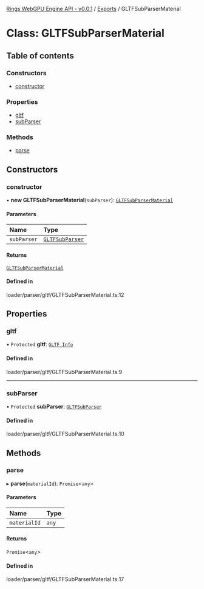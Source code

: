 [Rings WebGPU Engine API - v0.0.1](../README.md) / [Exports](../modules.md) / GLTFSubParserMaterial

# Class: GLTFSubParserMaterial

## Table of contents

### Constructors

- [constructor](GLTFSubParserMaterial.md#constructor)

### Properties

- [gltf](GLTFSubParserMaterial.md#gltf)
- [subParser](GLTFSubParserMaterial.md#subparser)

### Methods

- [parse](GLTFSubParserMaterial.md#parse)

## Constructors

### constructor

• **new GLTFSubParserMaterial**(`subParser`): [`GLTFSubParserMaterial`](GLTFSubParserMaterial.md)

#### Parameters

| Name | Type |
| :------ | :------ |
| `subParser` | [`GLTFSubParser`](GLTFSubParser.md) |

#### Returns

[`GLTFSubParserMaterial`](GLTFSubParserMaterial.md)

#### Defined in

loader/parser/gltf/GLTFSubParserMaterial.ts:12

## Properties

### gltf

• `Protected` **gltf**: [`GLTF_Info`](GLTF_Info.md)

#### Defined in

loader/parser/gltf/GLTFSubParserMaterial.ts:9

___

### subParser

• `Protected` **subParser**: [`GLTFSubParser`](GLTFSubParser.md)

#### Defined in

loader/parser/gltf/GLTFSubParserMaterial.ts:10

## Methods

### parse

▸ **parse**(`materialId`): `Promise`\<`any`\>

#### Parameters

| Name | Type |
| :------ | :------ |
| `materialId` | `any` |

#### Returns

`Promise`\<`any`\>

#### Defined in

loader/parser/gltf/GLTFSubParserMaterial.ts:17
